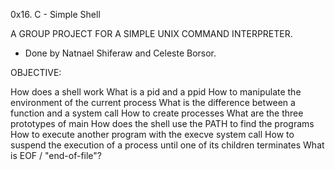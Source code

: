 0x16. C - Simple Shell

A GROUP PROJECT FOR A SIMPLE UNIX COMMAND INTERPRETER.
 - Done by Natnael Shiferaw and Celeste Borsor.

OBJECTIVE:

How does a shell work
What is a pid and a ppid
How to manipulate the environment of the current process
What is the difference between a function and a system call
How to create processes
What are the three prototypes of main
How does the shell use the PATH to find the programs
How to execute another program with the execve system call
How to suspend the execution of a process until one of its children terminates
What is EOF / "end-of-file"?

